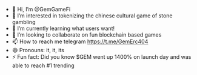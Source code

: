- 👋 Hi, I’m @GemGameFi
- 👀 I’m interested in tokenizing the chinese cultural game of stone gambling
- 🌱 I’m currently learning what users want!
- 💞️ I’m looking to collaborate on fun blockchain based games
- 📫 How to reach me telegram https://t.me/GemErc404
- 😄 Pronouns: it, it, its
- ⚡ Fun fact: Did you know $GEM went up 1400% on launch day and was able to reach #1 trending

<!---
GemGameFi/GemGameFi is a ✨ special ✨ repository because its `README.md` (this file) appears on your GitHub profile.
You can click the Preview link to take a look at your changes.
--->
